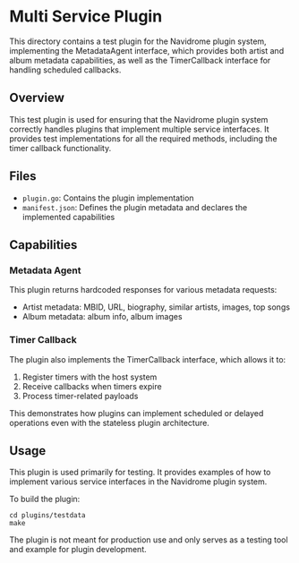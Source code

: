 # Multi Service Plugin

This directory contains a test plugin for the Navidrome plugin system, implementing the MetadataAgent interface, which provides both artist and album metadata capabilities, as well as the TimerCallback interface for handling scheduled callbacks.

## Overview

This test plugin is used for ensuring that the Navidrome plugin system correctly handles plugins that implement multiple service interfaces. It provides test implementations for all the required methods, including the timer callback functionality.

## Files

- `plugin.go`: Contains the plugin implementation
- `manifest.json`: Defines the plugin metadata and declares the implemented capabilities

## Capabilities

### Metadata Agent

This plugin returns hardcoded responses for various metadata requests:

- Artist metadata: MBID, URL, biography, similar artists, images, top songs
- Album metadata: album info, album images

### Timer Callback

The plugin also implements the TimerCallback interface, which allows it to:

1. Register timers with the host system
2. Receive callbacks when timers expire
3. Process timer-related payloads

This demonstrates how plugins can implement scheduled or delayed operations even with the stateless plugin architecture.

## Usage

This plugin is used primarily for testing. It provides examples of how to implement various service interfaces in the Navidrome plugin system.

To build the plugin:

```
cd plugins/testdata
make
```

The plugin is not meant for production use and only serves as a testing tool and example for plugin development.
